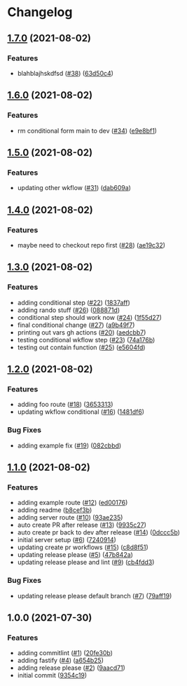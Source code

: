 # Changelog

## [1.7.0](https://www.github.com/lancemccluskey/release-please-example/compare/v1.6.0...v1.7.0) (2021-08-02)


### Features

* blahblajhskdfsd ([#38](https://www.github.com/lancemccluskey/release-please-example/issues/38)) ([63d50c4](https://www.github.com/lancemccluskey/release-please-example/commit/63d50c4247b4fec9183442a4a3c2d2efbe8222c1))

## [1.6.0](https://www.github.com/lancemccluskey/release-please-example/compare/v1.5.0...v1.6.0) (2021-08-02)


### Features

* rm conditional form main to dev ([#34](https://www.github.com/lancemccluskey/release-please-example/issues/34)) ([e9e8bf1](https://www.github.com/lancemccluskey/release-please-example/commit/e9e8bf196a3633e09ee06241d5fbbab9c36b1941))

## [1.5.0](https://www.github.com/lancemccluskey/release-please-example/compare/v1.4.0...v1.5.0) (2021-08-02)


### Features

* updating other wkflow ([#31](https://www.github.com/lancemccluskey/release-please-example/issues/31)) ([dab609a](https://www.github.com/lancemccluskey/release-please-example/commit/dab609a09ad10cf79d28c8cc22a3474815c7d1c2))

## [1.4.0](https://www.github.com/lancemccluskey/release-please-example/compare/v1.3.0...v1.4.0) (2021-08-02)


### Features

* maybe need to checkout repo first ([#28](https://www.github.com/lancemccluskey/release-please-example/issues/28)) ([ae19c32](https://www.github.com/lancemccluskey/release-please-example/commit/ae19c325063f50d92b3832c38112c385beef464e))

## [1.3.0](https://www.github.com/lancemccluskey/release-please-example/compare/v1.2.0...v1.3.0) (2021-08-02)


### Features

* adding conditional step ([#22](https://www.github.com/lancemccluskey/release-please-example/issues/22)) ([1837aff](https://www.github.com/lancemccluskey/release-please-example/commit/1837aff18ae93c159b0cbdd8c9347b59c7001e1a))
* adding rando stuff ([#26](https://www.github.com/lancemccluskey/release-please-example/issues/26)) ([088871d](https://www.github.com/lancemccluskey/release-please-example/commit/088871daf6bfb4e8c53bd75f1aa85bdb311a0960))
* conditional step should work now ([#24](https://www.github.com/lancemccluskey/release-please-example/issues/24)) ([1f55d27](https://www.github.com/lancemccluskey/release-please-example/commit/1f55d27c5bc7f5868027505d7eddcb4bd6a4780c))
* final conditional change ([#27](https://www.github.com/lancemccluskey/release-please-example/issues/27)) ([a9b49f7](https://www.github.com/lancemccluskey/release-please-example/commit/a9b49f7e8384ab977b3b21b3049707f8b2f41d4c))
* printing out vars gh actions ([#20](https://www.github.com/lancemccluskey/release-please-example/issues/20)) ([aedcbb7](https://www.github.com/lancemccluskey/release-please-example/commit/aedcbb7535969d65dbf9f27296ee241591cbcdbe))
* testing conditional wkflow step ([#23](https://www.github.com/lancemccluskey/release-please-example/issues/23)) ([74a176b](https://www.github.com/lancemccluskey/release-please-example/commit/74a176bf0fec531897c5149ef24b889df988ccfb))
* testing out contain function ([#25](https://www.github.com/lancemccluskey/release-please-example/issues/25)) ([e5604fd](https://www.github.com/lancemccluskey/release-please-example/commit/e5604fd7dc8e53d622230f537e8344f0f6410e8b))

## [1.2.0](https://www.github.com/lancemccluskey/release-please-example/compare/v1.1.0...v1.2.0) (2021-08-02)


### Features

* adding foo route ([#18](https://www.github.com/lancemccluskey/release-please-example/issues/18)) ([3653313](https://www.github.com/lancemccluskey/release-please-example/commit/3653313ad976fa99a04049ae917747fd35278b03))
* updating wkflow conditional ([#16](https://www.github.com/lancemccluskey/release-please-example/issues/16)) ([1481df6](https://www.github.com/lancemccluskey/release-please-example/commit/1481df6be07c25e27de203595d51b0c963ef0a54))


### Bug Fixes

* adding example fix ([#19](https://www.github.com/lancemccluskey/release-please-example/issues/19)) ([082cbbd](https://www.github.com/lancemccluskey/release-please-example/commit/082cbbde565946886695c06c10edffd3a221a5cf))

## [1.1.0](https://www.github.com/lancemccluskey/release-please-example/compare/v1.0.0...v1.1.0) (2021-08-02)


### Features

* adding example route ([#12](https://www.github.com/lancemccluskey/release-please-example/issues/12)) ([ed00176](https://www.github.com/lancemccluskey/release-please-example/commit/ed001760390d862a7b02096f130fa40e8fd9191a))
* adding readme ([b8cef3b](https://www.github.com/lancemccluskey/release-please-example/commit/b8cef3b1822c7826577a8e192c191d5b5f435846))
* adding server route ([#10](https://www.github.com/lancemccluskey/release-please-example/issues/10)) ([93ae235](https://www.github.com/lancemccluskey/release-please-example/commit/93ae235e26e5ffb0c9f3351888e550986e4333ac))
* auto create PR after release ([#13](https://www.github.com/lancemccluskey/release-please-example/issues/13)) ([9935c27](https://www.github.com/lancemccluskey/release-please-example/commit/9935c2793c58a648cdc7092bd09af7be5eefa1f9))
* auto create pr back to dev after release ([#14](https://www.github.com/lancemccluskey/release-please-example/issues/14)) ([0dccc5b](https://www.github.com/lancemccluskey/release-please-example/commit/0dccc5b9ab15e90c413a5c466724b1ceedb08478))
* initial server setup ([#6](https://www.github.com/lancemccluskey/release-please-example/issues/6)) ([7240914](https://www.github.com/lancemccluskey/release-please-example/commit/72409143fbc4cd67fdbdb8cab50b2386ae7712fa))
* updating create pr workflows ([#15](https://www.github.com/lancemccluskey/release-please-example/issues/15)) ([c8d8f51](https://www.github.com/lancemccluskey/release-please-example/commit/c8d8f519dfae8f4993db2a5543443adf8f4b75c4))
* updating release please ([#5](https://www.github.com/lancemccluskey/release-please-example/issues/5)) ([47b842a](https://www.github.com/lancemccluskey/release-please-example/commit/47b842a866cf5d24c51caf54497831197c28f3c7))
* updating release please and lint ([#9](https://www.github.com/lancemccluskey/release-please-example/issues/9)) ([cb4fdd3](https://www.github.com/lancemccluskey/release-please-example/commit/cb4fdd33d898e5c942ea455809d5fd10cf79e68d))


### Bug Fixes

* updating release please default branch ([#7](https://www.github.com/lancemccluskey/release-please-example/issues/7)) ([79aff19](https://www.github.com/lancemccluskey/release-please-example/commit/79aff192dc84ce8155c0820e058164513212bac0))

## 1.0.0 (2021-07-30)


### Features

* adding commitlint ([#1](https://www.github.com/lancemccluskey/release-please-example/issues/1)) ([20fe30b](https://www.github.com/lancemccluskey/release-please-example/commit/20fe30bc9960751e0b15ca02f411645ab8f83a2e))
* adding fastify ([#4](https://www.github.com/lancemccluskey/release-please-example/issues/4)) ([a654b25](https://www.github.com/lancemccluskey/release-please-example/commit/a654b25c9860e8073f172d07a506c9dc209088b3))
* adding release please ([#2](https://www.github.com/lancemccluskey/release-please-example/issues/2)) ([9aacd71](https://www.github.com/lancemccluskey/release-please-example/commit/9aacd7152da99e4e5fae1b2ae51442e67f97d08e))
* initial commit ([9354c19](https://www.github.com/lancemccluskey/release-please-example/commit/9354c194f92651edb92bc2de381b0ce7b47590cd))
